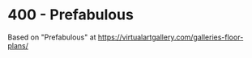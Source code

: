 # 400 - Prefabulous

Based on "Prefabulous" at https://virtualartgallery.com/galleries-floor-plans/


